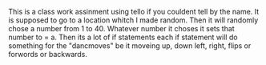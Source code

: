 This is a class work assinment using tello if you couldent tell by the name.
It is supposed to go to a location whitch I made random. 
Then it will randomly chose a number from 1 to 40. Whatever number it choses it sets that number to = a. 
Then its a lot of if statements each if statement will do something for the "dancmoves" be it moveing up, down left, right, flips or forwords or backwards.
